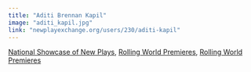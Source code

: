 ```yaml
---
title: "Aditi Brennan Kapil"
image: "aditi_kapil.jpg"
link: "newplayexchange.org/users/230/aditi-kapil"
---
```


[National Showcase of New Plays](/programs/national-showcase-of-new-plays), [Rolling World Premieres](/programs/rolling-world-premieres), [Rolling World Premieres](/programs/rolling-world-premieres)